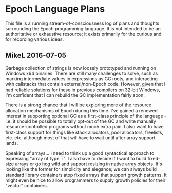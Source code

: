 # Epoch Language Plans
This file is a running stream-of-consciousness log of plans and thoughts surrounding the Epoch programming language. It is not intended to be an authoritative or exhaustive resource; it exists primarily for the curious and for recording various ideas.

## MikeL 2016-07-05
Garbage collection of strings is now loosely prototyped and running on Windows x64 binaries. There are still many challenges to solve, such as marking intermediate values in expressions as GC roots, and interacting with callstacks that contain external/non-Epoch code. However, given that I had reliable solutions for these in previous compilers on 32-bit Windows, I'm confident that I can rebuild the GC implementation fairly soon.

There is a strong chance that I will be exploring more of the resource allocation mechanisms of Epoch during this time. I've gained a renewed interest in supporting optional GC as a first-class principle of the language - i.e. it should be possible to totally opt-out of the GC and write manually resource-controlled programs without much extra pain. I also want to have first-class support for things like stack allocators, pool allocators, freelists, etc. etc. although most of that will have to wait until after array support lands.

Speaking of arrays... I need to think up a good syntactical approach to expressing "array of type T". I also have to decide if I want to build fixed-size arrays or go hog wild and support resizing in native array objects. It's looking like the former for simplicity and elegance; we can always build standard library containers atop fixed arrays that support growth patterns. It might even be nice to allow programmers to supply growth policies for their "vector" containers.

